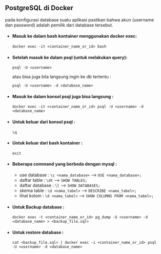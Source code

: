 ## PostgreSQL di Docker
pada konfigurasi database suatu aplikasi pastikan bahwa akun (username dan password) adalah pemilik dari database tersebut.

- #### Masuk ke dalam bash kontainer menggunakan docker exec:
  `docker exec -it <container_name_or_id> bash`

- #### Setelah masuk ke dalam psql (untuk melakukan query):
  `psql -U <username>`

  atau bisa juga bila langsung ingin ke db tertentu :

  `psql -U <username> -d <database_name>`
  
- #### Masuk ke dalam konsol psql juga bisa langsung :
  `docker exec -it <container_name_or_id> psql -U <username> -d <database_name>`

- #### Untuk keluar dari konsol psql :
  `\q`

- #### Untuk keluar dari bash kontainer :
  `exit`

- #### Beberapa command yang berbeda dengan mysql :
  - use database : `\c <nama_database>` --> `USE <nama_database>;`
  - daftar table : `\dt` --> `SHOW TABLES;`
  - daftar database : `\l` --> `SHOW DATABASES;`
  - skema table : `\d <nama_tabel>` --> `DESCRIBE <nama_tabel>;`
  - lihat kolom : `\d <nama_tabel>` --> `SHOW COLUMNS FROM <nama_tabel>;`

- #### Untuk Backup database :
  `docker exec -t <container_name_or_id> pg_dump -U <username> -d <database_name> > <backup_file.sql>`

- #### Untuk restore database :
  `cat <backup_file.sql> | docker exec -i <container_name_or_id> psql -U <username> -d <database_name>`

